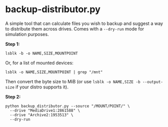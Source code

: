 # backup-distributor.py
A simple tool that can calculate files you wish to backup and suggest a way to distribute them across drives. Comes with a ``--dry-run`` mode for simulation purposes.

**Step 1:**

```
lsblk -b -o NAME,SIZE,MOUNTPOINT
```
Or, for a list of mounted devices:

```
lsblk -o NAME,SIZE,MOUNTPOINT | grep "/mnt"
```

Then convert the byte size to MiB (or use ``lsblk -o NAME,SIZE -b --output-size`` if your distro supports it).

**Step 2:**
```
python backup_distributor.py --source "/MOUNT/POINT/" \
  --drive "MediaDrive1:2861588" \
  --drive "Archive2:1953513" \
  --dry-run
```
